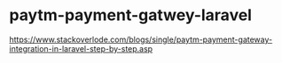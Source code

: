 # paytm-payment-gatwey-laravel
https://www.stackoverlode.com/blogs/single/paytm-payment-gateway-integration-in-laravel-step-by-step.asp
